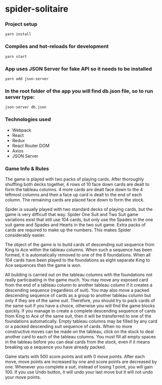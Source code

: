 # spider-solitaire

### Project setup
```
yarn install
```

### Compiles and hot-reloads for development
```
yarn start
```

### App uses JSON Server for fake API so it needs to be installed
```
yarn add json-server
```

### In the root folder of the app you will find db.json file, so to run server type:
```
json-server db.json
```

### Technologies used
- Webpack
- React
- Redux
- React Router DOM
- Axios
- JSON Server

### Game Info & Rules
The game is played with two packs of playing cards. After thoroughly shuffling both decks together, 4 rows of 10 face down cards are dealt to form the tableau columns. 4 more cards are dealt face down to the 4 leftmost columns and then a face up card is dealt to the end of each column. The remaining cards are placed face down to form the stock.

Spider is usually played with two standard decks of playing cards, but the game is very difficult that way. Spider One Suit and Two Suit game variations exist that still use 104 cards, but only use the Spades in the one suit game and Spades and Hearts in the two suit game. Extra packs of cards are required to make up the numbers. This makes Spider considerably easier.

The object of the game is to build cards of descending suit sequence from King to Ace within the tableau columns. When such a sequence has been formed, it is automatically removed to one of the 8 foundations. When all 104 cards have been played to the foundations as eight separate King to Ace sequences then the game is won.

All building is carried out on the tableau columns with the foundations not really participating in the game much. You may move any exposed card from the end of a tableau column to another tableau column if it creates a descending sequence (regardless of suit). You may also move a packed descending sequence of cards as a group to another tableau column but only if they are of the same suit. Therefore, you should try to pack cards of the same suit if you have a choice, otherwise you will find the game blocks quickly. If you manage to create a complete descending sequence of cards from King to Ace of the same suit, then it will be transferred to one of the foundations automatically. Empty tableau columns may be filled by any card or a packed descending suit sequence of cards. When no more constructive moves can be made on the tableau, click on the stock to deal another card to each of the tableau columns. You must fill all empty spaces in the tableau before you can deal cards from the stock, even if it means breaking up a sequence you have already packed.

Game starts with 500 score points and with 0 move points. After each move, move points are increased by one and score points are decreased by one.
Whenever you complete a suit, instead of losing 1 point, you will gain 100.
If you use Undo button, it will undo your last move but it will not undo your move points.
